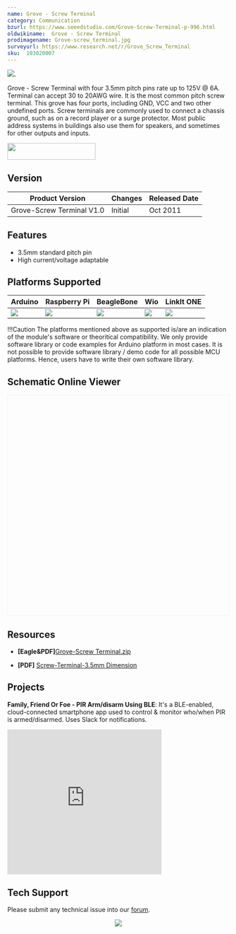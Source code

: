 ```yaml
---
name: Grove - Screw Terminal
category: Communication
bzurl: https://www.seeedstudio.com/Grove-Screw-Terminal-p-996.html
oldwikiname:  Grove - Screw Terminal
prodimagename: Grove-screw_terminal.jpg
surveyurl: https://www.research.net/r/Grove_Screw_Terminal
sku:  103020007
---
```


![](https://files.seeedstudio.com/wiki/Grove-Screw_Terminal/img/Grove-screw_terminal.jpg).

Grove - Screw Terminal with four 3.5mm pitch pins rate up to 125V @ 6A. Terminal can accept 30 to 20AWG wire. It is the most common pitch screw terminal. This grove has four ports, including GND, VCC
and two other undefined ports. Screw terminals are commonly used to connect a chassis ground, such as on a record player or a surge protector. Most public address systems in buildings also use them for speakers, and sometimes for other outputs and inputs.

<p style=":center"><a href="https://www.seeedstudio.com/Grove-Screw-Terminal-p-996.html" target="_blank"><img src="https://github.com/SeeedDocument/wiki_english/raw/master/docs/images/get_one_now_small.png" width="200" height="38"  border=0 /></a></p>

## Version

| Product Version              | Changes                                   | Released Date |
|------------------------------|-------------------------------------------|---------------|
|Grove-Screw Terminal V1.0 | Initial | Oct 2011 |                  

##   Features

*   3.5mm standard pitch pin
*   High current/voltage adaptable

## Platforms Supported

| Arduino                                                                                             | Raspberry Pi                                                                                             | BeagleBone                                                                                      | Wio                                                                                               | LinkIt ONE                                                                                         |
|-----------------------------------------------------------------------------------------------------|----------------------------------------------------------------------------------------------------------|-------------------------------------------------------------------------------------------------|---------------------------------------------------------------------------------------------------|----------------------------------------------------------------------------------------------------|
| ![](https://files.seeedstudio.com/wiki/wiki_english/docs/images/arduino_logo.jpg) | ![](https://files.seeedstudio.com/wiki/wiki_english/docs/images/raspberry_pi_logo.jpg) | ![](https://files.seeedstudio.com/wiki/wiki_english/docs/images/bbg_logo.jpg) | ![](https://files.seeedstudio.com/wiki/wiki_english/docs/images/wio_logo.jpg) | ![](https://files.seeedstudio.com/wiki/wiki_english/docs/images/linkit_logo.jpg) |

!!!Caution
    The platforms mentioned above as supported is/are an indication of the module's software or theoritical compatibility. We only provide software library or code examples for Arduino platform in most cases. It is not possible to provide software library / demo code for all possible MCU platforms. Hence, users have to write their own software library.


## Schematic Online Viewer

<div class="altium-ecad-viewer" data-project-src="https://github.com/SeeedDocument/Grove-Screw_Terminal/raw/master/res/Grove-Screw_Terminal_v1.0.zip" style="border-radius: 0px 0px 4px 4px; height: 500px; border-style: solid; border-width: 1px; border-color: rgb(241, 241, 241); overflow: hidden; max-width: 1280px; max-height: 700px; box-sizing: border-box;" />
</div>


## Resources

- **[Eagle&PDF]**[Grove-Screw Terminal.zip](https://files.seeedstudio.com/wiki/Grove-Screw_Terminal/res/Grove-Screw_Terminal_v1.0.zip)

- **[PDF]**  [Screw-Terminal-3.5mm Dimension](https://files.seeedstudio.com/wiki/Grove-Screw_Terminal/res/Screw-Terminal-3.5mm.pdf)

## Projects

**Family, Friend Or Foe - PIR Arm/disarm Using BLE**: It's a BLE-enabled, cloud-connected smartphone app used to control & monitor who/when PIR is armed/disarmed. Uses Slack for notifications.

<iframe frameborder='0' height='327.5' scrolling='no' src='https://www.hackster.io/gerrikoiot/family-friend-or-foe-pir-arm-disarm-using-ble-e561e8/embed' width='350'></iframe>

## Tech Support
Please submit any technical issue into our [forum](http://forum.seeedstudio.com/). <br /><p style="text-align:center"><a href="https://www.seeedstudio.com/act-4.html?utm_source=wiki&utm_medium=wikibanner&utm_campaign=newproducts" target="_blank"><img src="https://files.seeedstudio.com/wiki/Wiki_Banner/new_product.jpg" /></a></p>